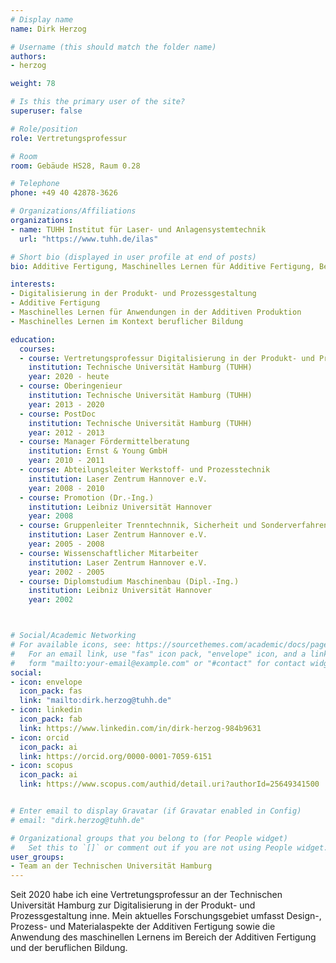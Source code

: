 ```yaml
---
# Display name
name: Dirk Herzog

# Username (this should match the folder name)
authors:
- herzog

weight: 78

# Is this the primary user of the site?
superuser: false

# Role/position
role: Vertretungsprofessur

# Room
room: Gebäude HS28, Raum 0.28

# Telephone
phone: +49 40 42878-3626

# Organizations/Affiliations
organizations:
- name: TUHH Institut für Laser- und Anlagensystemtechnik
  url: "https://www.tuhh.de/ilas"

# Short bio (displayed in user profile at end of posts)
bio: Additive Fertigung, Maschinelles Lernen für Additive Fertigung, Berufliche Bildung

interests:
- Digitalisierung in der Produkt- und Prozessgestaltung
- Additive Fertigung
- Maschinelles Lernen für Anwendungen in der Additiven Produktion
- Maschinelles Lernen im Kontext beruflicher Bildung

education:
  courses:
  - course: Vertretungsprofessur Digitalisierung in der Produkt- und Prozessgestaltung im Institut für Laser- und Anlagensystemtechnik
    institution: Technische Universität Hamburg (TUHH)
    year: 2020 - heute
  - course: Oberingenieur
    institution: Technische Universität Hamburg (TUHH)
    year: 2013 - 2020
  - course: PostDoc
    institution: Technische Universität Hamburg (TUHH)
    year: 2012 - 2013
  - course: Manager Fördermittelberatung
    institution: Ernst & Young GmbH
    year: 2010 - 2011
  - course: Abteilungsleiter Werkstoff- und Prozesstechnik
    institution: Laser Zentrum Hannover e.V.
    year: 2008 - 2010
  - course: Promotion (Dr.-Ing.)
    institution: Leibniz Universität Hannover
    year: 2008
  - course: Gruppenleiter Trenntechnnik, Sicherheit und Sonderverfahren
    institution: Laser Zentrum Hannover e.V.
    year: 2005 - 2008
  - course: Wissenschaftlicher Mitarbeiter
    institution: Laser Zentrum Hannover e.V.
    year: 2002 - 2005
  - course: Diplomstudium Maschinenbau (Dipl.-Ing.)
    institution: Leibniz Universität Hannover
    year: 2002



# Social/Academic Networking
# For available icons, see: https://sourcethemes.com/academic/docs/page-builder/#icons
#   For an email link, use "fas" icon pack, "envelope" icon, and a link in the
#   form "mailto:your-email@example.com" or "#contact" for contact widget.
social:
- icon: envelope
  icon_pack: fas
  link: "mailto:dirk.herzog@tuhh.de"
- icon: linkedin
  icon_pack: fab
  link: https://www.linkedin.com/in/dirk-herzog-984b9631
- icon: orcid
  icon_pack: ai
  link: https://orcid.org/0000-0001-7059-6151
- icon: scopus
  icon_pack: ai
  link: https://www.scopus.com/authid/detail.uri?authorId=25649341500


# Enter email to display Gravatar (if Gravatar enabled in Config)
# email: "dirk.herzog@tuhh.de"

# Organizational groups that you belong to (for People widget)
#   Set this to `[]` or comment out if you are not using People widget.
user_groups:
- Team an der Technischen Universität Hamburg
---
```


Seit 2020 habe ich eine Vertretungsprofessur an der Technischen Universität Hamburg zur Digitalisierung in der Produkt- und Prozessgestaltung inne. Mein aktuelles Forschungsgebiet umfasst Design-, Prozess- und Materialaspekte der Additiven Fertigung sowie die Anwendung des maschinellen Lernens im Bereich der Additiven Fertigung und der beruflichen Bildung.
